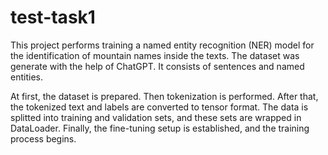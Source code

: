 # test-task1
This project performs training a named entity recognition (NER) model for the identification of mountain names inside the texts.
The dataset was generate with the help of ChatGPT. It consists of sentences and named entities.

At first, the dataset is prepared. Then tokenization is performed. After that, the tokenized text and labels are converted to tensor format. The data is splitted into training and validation sets, and these sets are wrapped in DataLoader. Finally, the fine-tuning setup is established, and the training process begins.
